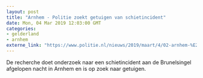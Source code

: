 ```yaml
---
layout: post
title: "Arnhem - Politie zoekt getuigen van schietincident"
date: Mon, 04 Mar 2019 12:03:00 GMT
categories: 
- gelderland 
- arnhem 
externe_link: "https://www.politie.nl/nieuws/2019/maart/4/02-arnhem-%E2%80%93-politie-zoekt-getuigen-van-schietincident.html"
---
```


De recherche doet onderzoek naar een schietincident aan de Brunelsingel afgelopen nacht in Arnhem en is op zoek naar getuigen.
